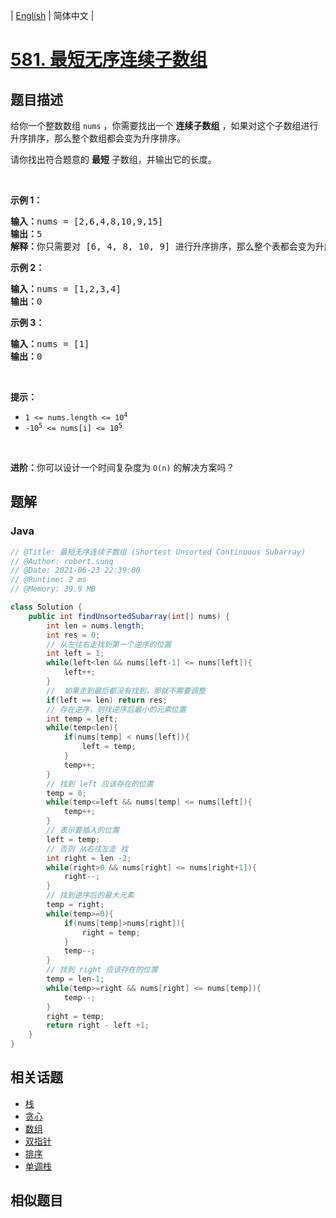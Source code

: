 
| [English](README_EN.md) | 简体中文 |

# [581. 最短无序连续子数组](https://leetcode.cn//problems/shortest-unsorted-continuous-subarray/)

## 题目描述

<p>给你一个整数数组 <code>nums</code> ，你需要找出一个 <strong>连续子数组</strong> ，如果对这个子数组进行升序排序，那么整个数组都会变为升序排序。</p>

<p>请你找出符合题意的 <strong>最短</strong> 子数组，并输出它的长度。</p>

<p> </p>

<div class="original__bRMd">
<div>
<p><strong>示例 1：</strong></p>

<pre>
<strong>输入：</strong>nums = [2,6,4,8,10,9,15]
<strong>输出：</strong>5
<strong>解释：</strong>你只需要对 [6, 4, 8, 10, 9] 进行升序排序，那么整个表都会变为升序排序。
</pre>

<p><strong>示例 2：</strong></p>

<pre>
<strong>输入：</strong>nums = [1,2,3,4]
<strong>输出：</strong>0
</pre>

<p><strong>示例 3：</strong></p>

<pre>
<strong>输入：</strong>nums = [1]
<strong>输出：</strong>0
</pre>

<p> </p>

<p><strong>提示：</strong></p>

<ul>
	<li><code>1 <= nums.length <= 10<sup>4</sup></code></li>
	<li><code>-10<sup>5</sup> <= nums[i] <= 10<sup>5</sup></code></li>
</ul>

<p> </p>

<p><strong>进阶：</strong>你可以设计一个时间复杂度为 <code>O(n)</code> 的解决方案吗？</p>
</div>
</div>


## 题解


### Java

```Java
// @Title: 最短无序连续子数组 (Shortest Unsorted Continuous Subarray)
// @Author: robert.sunq
// @Date: 2021-06-23 22:39:00
// @Runtime: 2 ms
// @Memory: 39.9 MB

class Solution {
    public int findUnsortedSubarray(int[] nums) {
        int len = nums.length;
        int res = 0;
        // 从左往右走找到第一个逆序的位置
        int left = 1;
        while(left<len && nums[left-1] <= nums[left]){
            left++;
        }
        //  如果走到最后都没有找到，那就不需要调整
        if(left == len) return res;
        // 存在逆序，则找逆序后最小的元素位置
        int temp = left;
        while(temp<len){
            if(nums[temp] < nums[left]){
                left = temp;
            }
            temp++;
        }
        // 找到 left 应该存在的位置
        temp = 0;
        while(temp<=left && nums[temp] <= nums[left]){
            temp++;
        }
        // 表示要插入的位置
        left = temp;
        // 否则 从右往左走 找
        int right = len -2;
        while(right>0 && nums[right] <= nums[right+1]){
            right--;
        }
        // 找到逆序后的最大元素
        temp = right;
        while(temp>=0){
            if(nums[temp]>nums[right]){
                right = temp;
            }
            temp--;
        }
        // 找到 right 应该存在的位置
        temp = len-1;
        while(temp>=right && nums[right] <= nums[temp]){
            temp--;
        }
        right = temp;
        return right - left +1;
    }
}
```



## 相关话题

- [栈](https://leetcode.cn//tag/stack)
- [贪心](https://leetcode.cn//tag/greedy)
- [数组](https://leetcode.cn//tag/array)
- [双指针](https://leetcode.cn//tag/two-pointers)
- [排序](https://leetcode.cn//tag/sorting)
- [单调栈](https://leetcode.cn//tag/monotonic-stack)

## 相似题目



